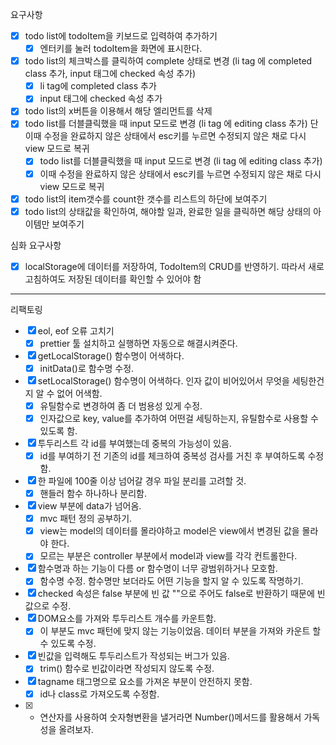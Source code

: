 요구사항

- [x] todo list에 todoItem을 키보드로 입력하여 추가하기
  - [x] 엔터키를 눌러 todoItem을 화면에 표시한다.
- [x] todo list의 체크박스를 클릭하여 complete 상태로 변경 (li tag 에 completed class 추가, input 태그에 checked 속성 추가)
  - [x] li tag에 completed class 추가
  - [x] input 태그에 checked 속성 추가
- [x] todo list의 x버튼을 이용해서 해당 엘리먼트를 삭제
- [x] todo list를 더블클릭했을 때 input 모드로 변경 (li tag 에 editing class 추가) 단 이때 수정을 완료하지 않은 상태에서 esc키를 누르면 수정되지 않은 채로 다시 view 모드로 복귀
  - [x] todo list를 더블클릭했을 때 input 모드로 변경 (li tag 에 editing class 추가)
  - [x] 이때 수정을 완료하지 않은 상태에서 esc키를 누르면 수정되지 않은 채로 다시 view 모드로 복귀
- [x] todo list의 item갯수를 count한 갯수를 리스트의 하단에 보여주기
- [x] todo list의 상태값을 확인하여, 해야할 일과, 완료한 일을 클릭하면 해당 상태의 아이템만 보여주기

심화 요구사항

- [x] localStorage에 데이터를 저장하여, TodoItem의 CRUD를 반영하기. 따라서 새로고침하여도 저장된 데이터를 확인할 수 있어야 함

---

리팩토링

- [x] eol, eof 오류 고치기
  - [x] prettier 툴 설치하고 실행하면 자동으로 해결시켜준다.
- [x] getLocalStorage() 함수명이 어색하다.
  - [x] initData()로 함수명 수정.
- [x] setLocalStorage() 함수명이 어색하다. 인자 값이 비어있어서 무엇을 세팅한건지 알 수 없어 어색함.
  - [x] 유틸함수로 변경하여 좀 더 범용성 있게 수정.
  - [x] 인자값으로 key, value를 추가하여 어떤걸 세팅하는지, 유틸함수로 사용할 수 있도록 함.
- [x] 투두리스트 각 id를 부여했는데 중복의 가능성이 있음.
  - [x] id를 부여하기 전 기존의 id를 체크하여 중복성 검사를 거친 후 부여하도록 수정함.
- [x] 한 파일에 100줄 이상 넘어갈 경우 파일 분리를 고려할 것.
  - [x] 핸들러 함수 하나하나 분리함.
- [x] view 부분에 data가 넘어옴.
  - [x] mvc 패턴 정의 공부하기.
  - [x] view는 model의 데이터를 몰라야하고 model은 view에서 변경된 값을 몰라야 한다.
  - [x] 모르는 부분은 controller 부분에서 model과 view를 각각 컨트롤한다.
- [x] 함수명과 하는 기능이 다름 or 함수명이 너무 광범위하거나 모호함.
  - [x] 함수명 수정. 함수명만 보더라도 어떤 기능을 할지 알 수 있도록 작명하기.
- [x] checked 속성은 false 부분에 빈 값 ""으로 주어도 false로 반환하기 때문에 빈 값으로 수정.
- [x] DOM요소를 가져와 투두리스트 개수를 카운트함.
  - [x] 이 부분도 mvc 패턴에 맞지 않는 기능이었음. 데이터 부분을 가져와 카운트 할 수 있도록 수정.
- [x] 빈값을 입력해도 투두리스트가 작성되는 버그가 있음.
  - [x] trim() 함수로 빈값이라면 작성되지 않도록 수정.
- [x] tagname 태그명으로 요소를 가져온 부분이 안전하지 못함.
  - [x] id나 class로 가져오도록 수정함.
- [x] - 연산자를 사용하여 숫자형변환을 낼거라면 Number()메서드를 활용해서 가독성을 올려보자.
